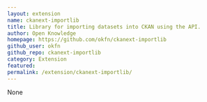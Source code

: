 ```yaml
---
layout: extension
name: ckanext-importlib
title: Library for importing datasets into CKAN using the API.
author: Open Knowledge
homepage: https://github.com/okfn/ckanext-importlib
github_user: okfn
github_repo: ckanext-importlib
category: Extension
featured: 
permalink: /extension/ckanext-importlib/
---
```



None
